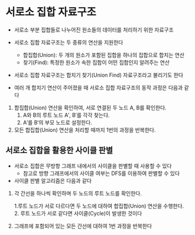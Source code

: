 # 서로소 집합 자료구조
- 서로소 부분 집합들로 나누어진 원소들의 데이터를 처리하기 위한 자료구조

- 서로소 집합 자료구조는 두 종류의 연산을 지원한다

   - 합집합(Union): 두 개의 원소가 포함된 집합을 하나의 집합으로 합치는 연산
   - 찾기(Find): 특정한 원소가 속한 집합이 어떤 집합인지 알려주는 연산

- 서로소 집합 자료구조는 합치기 찾기(Union Find) 자료구조라고 불리기도 한다

- 여러 개 합치기 연산이 주어졌을 때 서로소 집합 자료구조의 동작 과정은 다음과 같다

1. 합집합(Union) 연산을 확인하여, 서로 연결된 두 노드 A, B를 확인한다.
    1. A와 B의 루트 노드 A′, B′를 각각 찾는다.
    2. A′를 B′의 부모 노드로 설정한다.
2. 모든 합집합(Union) 연산을 처리할 때까지 1번의 과정을 반복한다.
## 서로소 집합을 활용한 사이클 판별
- 서로소 집합은 무방항 그래프 내에서의 사이클을 판별할 때 사용할 수 있다
   - 참고로 방향 그래프에서의 사이클 여부는 DFS를 이용하여 판별할 수 있다
- 사이클 판별 알고리즘은 다음과 같다
1. 각 간선을 하나씩 확인하며 두 노드의 루트 노드를 확인한다.

    1.루트 노드가 서로 다르다면 두 노드에 대하여 합집합(Union)  연산을 수행한다.<br>
    2. 루트 노드가 서로 같다면 사이클(Cycle)이 발생한 것이다

2. 그래프에 포함되어 있는 모든 간선에 대하여 1번 과정을 반복한다
